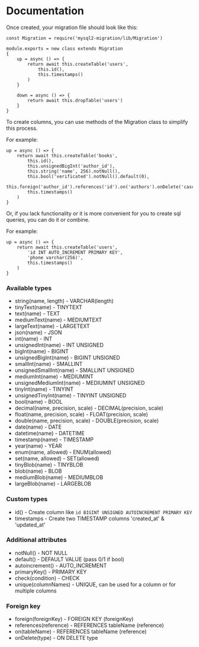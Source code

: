 # Documentation

Once created, your migration file should look like this:
```
const Migration = require('mysql2-migration/lib/Migration')

module.exports = new class extends Migration
{
    up = async () => {
        return await this.createTable('users',
            this.id(),
            this.timestamps()
        )
    }
    
    down = async () => {
        return await this.dropTable('users')
    }
}
```
To create columns, you can use methods of the Migration class to simplify this process.

For example:
```
up = async () => {
    return await this.createTable('books',
        this.id(),
        this.unsignedBigInt('author_id'),
        this.string('name', 256).notNull(),
        this.bool('verificated').notNull().default(0),
        this.foreign('author_id').references('id').on('authors').onDelete('cascade'),
        this.timestamps()
    )
}
```
Or, if you lack functionality or it is more convenient for you to create sql queries, you can do it or combine.

For example:
```
up = async () => {
    return await this.createTable('users',
        'id INT AUTO_INCREMENT PRIMARY KEY',
        'phone varchar(256)',
        this.timestamps()
    )
}
```

### Available types

- string(name, length) - VARCHAR(length)
- tinyText(name) - TINYTEXT
- text(name) - TEXT
- mediumText(name) - MEDIUMTEXT
- largeText(name) - LARGETEXT
- json(name) - JSON
- int(name) - INT
- unsignedInt(name) - INT UNSIGNED
- bigInt(name) - BIGINT
- unsignedBigInt(name) - BIGINT UNSIGNED
- smallInt(name) - SMALLINT
- unsignedSmallInt(name) - SMALLINT UNSIGNED
- mediumInt(name) - MEDIUMINT
- unsignedMediumInt(name) - MEDIUMINT UNSIGNED
- tinyInt(name) - TINYINT
- unsignedTinyInt(name) - TINYINT UNSIGNED
- bool(name) - BOOL
- decimal(name, precision, scale) - DECIMAL(precision, scale)
- float(name, precision, scale) - FLOAT(precision, scale)
- double(name, precision, scale) - DOUBLE(precision, scale)
- date(name) - DATE
- datetime(name) - DATETIME
- timestamp(name) - TIMESTAMP
- year(name) - YEAR
- enum(name, allowed) - ENUM(allowed)
- set(name, allowed) - SET(allowed)
- tinyBlob(name) - TINYBLOB
- blob(name) - BLOB
- mediumBlob(name) - MEDIUMBLOB
- largeBlob(name) - LARGEBLOB

### Custom types

- id() - Create column like `id BIGINT UNSIGNED AUTOINCREMENT PRIMARY KEY`
- timestamps - Create two TIMESTAMP columns 'created_at' & 'updated_at'

### Additional attributes

- notNull() - NOT NULL
- default() - DEFAULT VALUE (pass 0/1 if bool)
- autoincrement() - AUTO_INCREMENT
- primaryKey() - PRIMARY KEY
- check(condition) - CHECK
- unique(columnNames) - UNIQUE, can be used for a column or for multiple columns

### Foreign key
- foreign(foreignKey) - FOREIGN KEY (foreignKey)
- references(reference) - REFERENCES tableName (reference)
- on(tableName) - REFERENCES tableName (reference)
- onDelete(type) - ON DELETE type